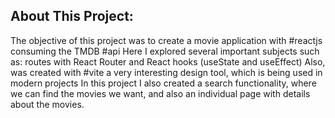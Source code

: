 ## About This Project:
The objective of this project was to create a movie application with #reactjs consuming the TMDB #api
Here I explored several important subjects such as: routes with React Router and React hooks (useState and useEffect)
Also, was created with #vite a very interesting design tool, which is being used in modern projects
In this project I also created a search functionality, where we can find the movies we want, and also an individual page with details about the movies.
